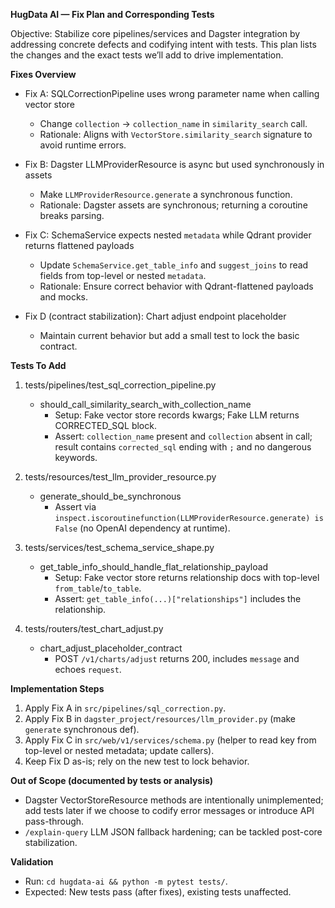 **HugData AI — Fix Plan and Corresponding Tests**

Objective: Stabilize core pipelines/services and Dagster integration by addressing concrete defects and codifying intent with tests. This plan lists the changes and the exact tests we’ll add to drive implementation.

**Fixes Overview**

- Fix A: SQLCorrectionPipeline uses wrong parameter name when calling vector store
  - Change `collection` → `collection_name` in `similarity_search` call.
  - Rationale: Aligns with `VectorStore.similarity_search` signature to avoid runtime errors.

- Fix B: Dagster LLMProviderResource is async but used synchronously in assets
  - Make `LLMProviderResource.generate` a synchronous function.
  - Rationale: Dagster assets are synchronous; returning a coroutine breaks parsing.

- Fix C: SchemaService expects nested `metadata` while Qdrant provider returns flattened payloads
  - Update `SchemaService.get_table_info` and `suggest_joins` to read fields from top-level or nested `metadata`.
  - Rationale: Ensure correct behavior with Qdrant-flattened payloads and mocks.

- Fix D (contract stabilization): Chart adjust endpoint placeholder
  - Maintain current behavior but add a small test to lock the basic contract.

**Tests To Add**

1) tests/pipelines/test_sql_correction_pipeline.py
   - should_call_similarity_search_with_collection_name
     - Setup: Fake vector store records kwargs; Fake LLM returns CORRECTED_SQL block.
     - Assert: `collection_name` present and `collection` absent in call; result contains `corrected_sql` ending with `;` and no dangerous keywords.

2) tests/resources/test_llm_provider_resource.py
   - generate_should_be_synchronous
     - Assert via `inspect.iscoroutinefunction(LLMProviderResource.generate) is False` (no OpenAI dependency at runtime).

3) tests/services/test_schema_service_shape.py
   - get_table_info_should_handle_flat_relationship_payload
     - Setup: Fake vector store returns relationship docs with top-level `from_table`/`to_table`.
     - Assert: `get_table_info(...)["relationships"]` includes the relationship.

4) tests/routers/test_chart_adjust.py
   - chart_adjust_placeholder_contract
     - POST `/v1/charts/adjust` returns 200, includes `message` and echoes `request`.

**Implementation Steps**

1. Apply Fix A in `src/pipelines/sql_correction.py`.
2. Apply Fix B in `dagster_project/resources/llm_provider.py` (make `generate` synchronous def).
3. Apply Fix C in `src/web/v1/services/schema.py` (helper to read key from top-level or nested metadata; update callers).
4. Keep Fix D as-is; rely on the new test to lock behavior.

**Out of Scope (documented by tests or analysis)**

- Dagster VectorStoreResource methods are intentionally unimplemented; add tests later if we choose to codify error messages or introduce API pass-through.
- `/explain-query` LLM JSON fallback hardening; can be tackled post-core stabilization.

**Validation**

- Run: `cd hugdata-ai && python -m pytest tests/`.
- Expected: New tests pass (after fixes), existing tests unaffected.

